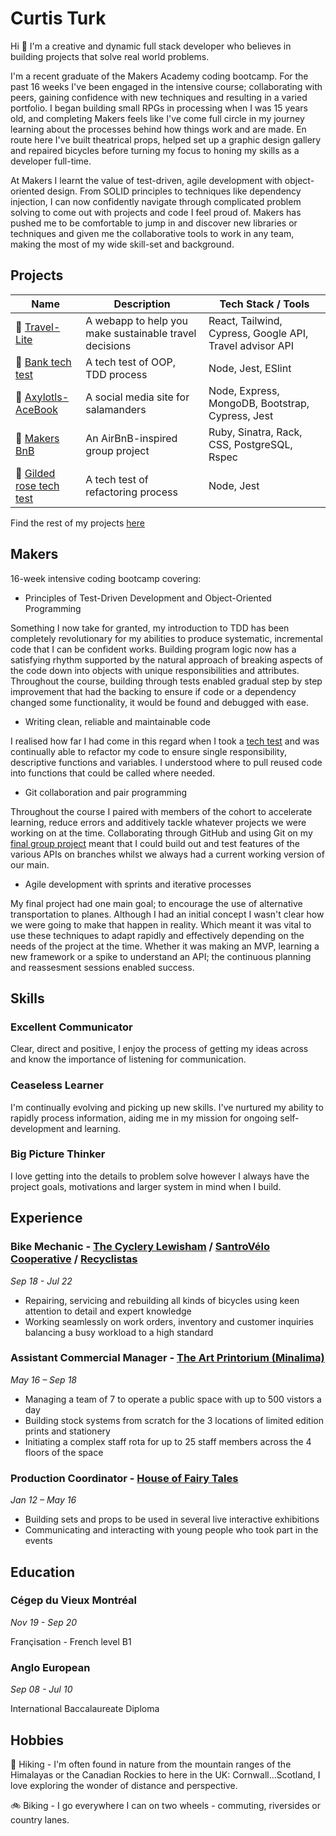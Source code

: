 # Curtis Turk

Hi 👋 I'm a creative and dynamic full stack developer who believes in building projects that solve real world problems.

I'm a recent graduate of the Makers Academy coding bootcamp. For the past 16 weeks I've been engaged in the intensive course; collaborating with peers, gaining confidence with new techniques and resulting in a varied portfolio. I began building small RPGs in processing when I was 15 years old, and completing Makers feels like I've come full circle in my journey learning about the processes behind how things work and are made. En route here I've built theatrical props, helped set up a graphic design gallery and repaired bicycles before turning my focus to honing my skills as a developer full-time.

At Makers I learnt the value of test-driven, agile development with object-oriented design. From SOLID principles to techniques like dependency injection, I can now confidently navigate through complicated problem solving to come out with projects and code I feel proud of. Makers has pushed me to be comfortable to jump in and discover new libraries or techniques and given me the collaborative tools to work in any team, making the most of my wide skill-set and background.

## Projects

| Name                                                                                        | Description                                            | Tech Stack / Tools                                       |
| ------------------------------------------------------------------------------------------- | ------------------------------------------------------ | -------------------------------------------------------- |
| 🚆 [Travel-Lite](https://github.com/Curtis-Turk/Travel-lite)                                | A webapp to help you make sustainable travel decisions | React, Tailwind, Cypress, Google API, Travel advisor API |
| 🏦 [Bank tech test](https://github.com/Curtis-Turk/tech_tests/tree/main/bank)               | A tech test of OOP, TDD process                        | Node, Jest, ESlint                                       |
| 🦎 [Axylotls-AceBook](https://github.com/Curtis-Turk/the-axylotls-acebook)                  | A social media site for salamanders                    | Node, Express, MongoDB, Bootstrap, Cypress, Jest         |
| 🏡 [Makers BnB](https://github.com/Curtis-Turk/makersbnb-ruby-seed)                         | An AirBnB-inspired group project                       | Ruby, Sinatra, Rack, CSS, PostgreSQL, Rspec              |
| 🎁 [Gilded rose tech test](https://github.com/Curtis-Turk/tech_tests/tree/main/gilded-rose) | A tech test of refactoring process                     | Node, Jest                                               |

Find the rest of my projects [here](https://github.com/Curtis-Turk)

## Makers

16-week intensive coding bootcamp covering:

- Principles of Test-Driven Development and Object-Oriented Programming

Something I now take for granted, my introduction to TDD has been completely revolutionary for my abilities to produce systematic, incremental code that I can be confident works. Building program logic now has a satisfying rhythm supported by the natural approach of breaking aspects of the code down into objects with unique responsibilities and attributes. Throughout the course, building through tests enabled gradual step by step improvement that had the backing to ensure if code or a dependency changed some functionality, it would be found and debugged with ease.

- Writing clean, reliable and maintainable code

I realised how far I had come in this regard when I took a [tech test](https://github.com/Curtis-Turk/tech_tests/tree/main/bank) and was continually able to refactor my code to ensure single responsibility, descriptive functions and variables. I understood where to pull reused code into functions that could be called where needed.

- Git collaboration and pair programming

Throughout the course I paired with members of the cohort to accelerate learning, reduce errors and additively tackle whatever projects we were working on at the time. Collaborating through GitHub and using Git on my [final group project](https://github.com/Curtis-Turk/Travel-lite) meant that I could build out and test features of the various APIs on branches whilst we always had a current working version of our main.

- Agile development with sprints and iterative processes

My final project had one main goal; to encourage the use of alternative transportation to planes. Although I had an initial concept I wasn't clear how we were going to make that happen in reality. Which meant it was vital to use these techniques to adapt rapidly and effectively depending on the needs of the project at the time. Whether it was making an MVP, learning a new framework or a spike to understand an API; the continuous planning and reassesment sessions enabled success.

## Skills

### Excellent Communicator

Clear, direct and positive, I enjoy the process of getting my ideas across and know the importance of listening for communication.

### Ceaseless Learner

I'm continually evolving and picking up new skills. I've nurtured my ability to rapidly process information, aiding me in my mission for ongoing self-development and learning.

### Big Picture Thinker

I love getting into the details to problem solve however I always have the project goals, motivations and larger system in mind when I build.

## Experience

### Bike Mechanic - [The Cyclery Lewisham](https://www.thecyclerylewisham.com/) / [SantroVélo Cooperative](https://santropolroulant.org/en/what-is-the-roulant/collectives/santrovelo/) / [Recyclistas](https://recyclistas.ca/)

_Sep 18 - Jul 22_

- Repairing, servicing and rebuilding all kinds of bicycles using keen attention to detail and expert knowledge
- Working seamlessly on work orders, inventory and customer inquiries balancing a busy workload to a high standard

### Assistant Commercial Manager - [The Art Printorium (Minalima)](https://minalima.com/)

_May 16 – Sep 18_

- Managing a team of 7 to operate a public space with up to 500 vistors a day
- Building stock systems from scratch for the 3 locations of limited edition prints and stationery
- Initiating a complex staff rota for up to 25 staff members across the 4 floors of the space

### Production Coordinator - [House of Fairy Tales](http://houseoffairytales.org/)

_Jan 12 – May 16_

- Building sets and props to be used in several live interactive exhibitions
- Communicating and interacting with young people who took part in the events

## Education

### Cégep du Vieux Montréal

_Nov 19 - Sep 20_

Françisation - French level B1

### Anglo European

_Sep 08 - Jul 10_

International Baccalaureate Diploma

## Hobbies

🥾 Hiking - I'm often found in nature from the mountain ranges of the Himalayas or the Canadian Rockies to here in the UK: Cornwall...Scotland, I love exploring the wonder of distance and perspective.

🚲 Biking - I go everywhere I can on two wheels - commuting, riversides or country lanes.

